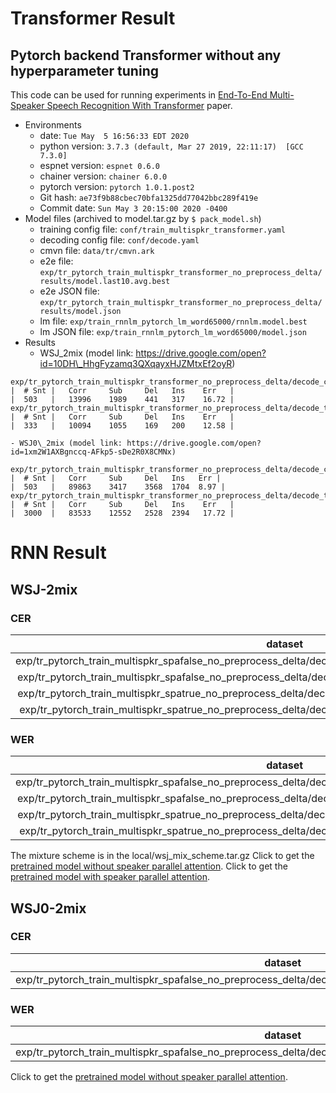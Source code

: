 # Transformer Result
## Pytorch backend Transformer without any hyperparameter tuning
This code can be used for running experiments in [End-To-End Multi-Speaker Speech Recognition With Transformer](https://ieeexplore.ieee.org/abstract/document/9054029) paper. 
 - Environments
    - date: `Tue May  5 16:56:33 EDT 2020`
    - python version: `3.7.3 (default, Mar 27 2019, 22:11:17)  [GCC 7.3.0]`
    - espnet version: `espnet 0.6.0`
    - chainer version: `chainer 6.0.0`
    - pytorch version: `pytorch 1.0.1.post2`
    - Git hash: `ae73f9b88cbec70bfa1325dd77042bbc289f419e`
    - Commit date: `Sun May 3 20:15:00 2020 -0400`
 - Model files (archived to model.tar.gz by `$ pack_model.sh`)
    - training config file: `conf/train_multispkr_transformer.yaml`
    - decoding config file: `conf/decode.yaml`
    - cmvn file: `data/tr/cmvn.ark`
    - e2e file: `exp/tr_pytorch_train_multispkr_transformer_no_preprocess_delta/results/model.last10.avg.best`
    - e2e JSON file: `exp/tr_pytorch_train_multispkr_transformer_no_preprocess_delta/results/model.json`
    - lm file: `exp/train_rnnlm_pytorch_lm_word65000/rnnlm.model.best`
    - lm JSON file: `exp/train_rnnlm_pytorch_lm_word65000/model.json`
 - Results
    - WSJ\_2mix (model link: https://drive.google.com/open?id=10DH\_HhgFyzamq3QXqayxHJZMtxEf2oyR)

 ```
 exp/tr_pytorch_train_multispkr_transformer_no_preprocess_delta/decode_cv_decode_lm_word65000_model.last10.avg.best/min_perm_result.json
 |  # Snt |   Corr     Sub     Del   Ins    Err   |
 |  503   |   13996    1989    441   317    16.72 |
 exp/tr_pytorch_train_multispkr_transformer_no_preprocess_delta/decode_tt_decode_lm_word65000_model.last10.avg.best/min_perm_result.wrd.json
 |  # Snt |   Corr     Sub     Del   Ins    Err   |
 |  333   |   10094    1055    169   200    12.58 |
 ```

    - WSJ0\_2mix (model link: https://drive.google.com/open?id=1xm2W1AXBgnccq-AFkp5-sDe2R0X8CMNx)

 ```
 exp/tr_pytorch_train_multispkr_transformer_no_preprocess_delta/decode_cv_decode_lm_word65000_model.last10.avg.best/min_perm_result.json
 |  # Snt |   Corr     Sub     Del   Ins   Err |
 |  503   |   89863    3417    3568  1704  8.97 |
 exp/tr_pytorch_train_multispkr_transformer_no_preprocess_delta/decode_tt_decode_lm_word65000_model.last10.avg.best/min_perm_result.wrd.json
 |  # Snt |   Corr     Sub     Del   Ins    Err   |
 |  3000  |   83533    12552   2528  2394   17.72 |
 ```


# RNN Result
## WSJ-2mix
### CER
| dataset | Snt | Corr | Sub | Del | Ins | Err |
| :-----: | :-: | :--: | :-: | :-: | :-: | :-: |
| exp/tr_pytorch_train_multispkr_spafalse_no_preprocess_delta/decode_cv_decode_lm_word65000_model.acc.best | 503 | 85377 | 6581 | 4890 | 3982 | 15.96 |
| exp/tr_pytorch_train_multispkr_spafalse_no_preprocess_delta/decode_tt_decode_lm_word65000_model.acc.best | 333 | 60849 | 3537 | 2695 | 1920 | 12.15 |
| exp/tr_pytorch_train_multispkr_spatrue_no_preprocess_delta/decode_cv_decode_lm_word65000_model.acc.best | 503 | 85388 | 5927 | 5533 | 2875 | 14.80 |
| exp/tr_pytorch_train_multispkr_spatrue_no_preprocess_delta/decode_tt_decode_lm_word65000_model.acc.best | 333 | 61630 | 3176 | 2275 | 1842 | 10.87 |
### WER
| dataset | Snt | Corr | Sub | Del | Ins | Err |
| :-----: | :-: | :--: | :-: | :-: | :-: | :-: |
| exp/tr_pytorch_train_multispkr_spafalse_no_preprocess_delta/decode_cv_decode_lm_word65000_model.acc.best | 503 | 12691 | 3169 | 566 | 651 | 26.70 |
| exp/tr_pytorch_train_multispkr_spafalse_no_preprocess_delta/decode_tt_decode_lm_word65000_model.acc.best | 333 | 9350 | 1677 | 291 | 308 | 20.11 |
| exp/tr_pytorch_train_multispkr_spatrue_no_preprocess_delta/decode_cv_decode_lm_word65000_model.acc.best | 503 | 12817 | 2921 | 688 | 475 | 24.86 |
| exp/tr_pytorch_train_multispkr_spatrue_no_preprocess_delta/decode_tt_decode_lm_word65000_model.acc.best | 333 | 9557 | 1501 | 260 | 308 | 18.28 |

The mixture scheme is in the local/wsj_mix_scheme.tar.gz
Click to get the [pretrained model without speaker parallel attention](https://drive.google.com/open?id=11SWTPG5ggMHtqucHDTeWpNCRXrYMw4SZ).
Click to get the [pretrained model with speaker parallel attention]().

## WSJ0-2mix
### CER
| dataset | Snt | Corr | Sub | Del | Ins | Err |
| :-----: | :-: | :--: | :-: | :-: | :-: | :-: |
| exp/tr_pytorch_train_multispkr_spafalse_no_preprocess_delta/decode_tt_decode_lm_word65000_model.acc.best | 3000 | 531894 | 36189 | 30213 | 18161 | 14.13 |
### WER
| dataset | Snt | Corr | Sub | Del | Ins | Err |
| :-----: | :-: | :--: | :-: | :-: | :-: | :-: |
| exp/tr_pytorch_train_multispkr_spafalse_no_preprocess_delta/decode_tt_decode_lm_word65000_model.acc.best | 3000 | 79432 | 15538 | 3643 | 2744 | 22.23 |

Click to get the [pretrained model without speaker parallel attention](https://drive.google.com/open?id=1yiinAMHczS3JpK5b5bnt-BKqH1AMTFjH).